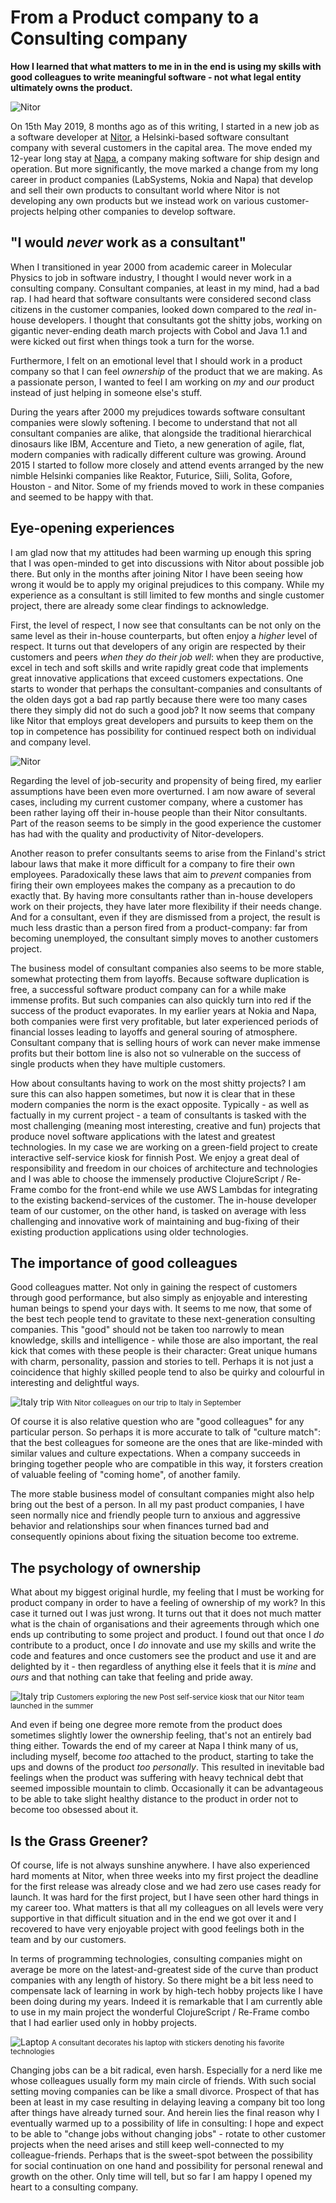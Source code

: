 # From a Product company to a Consulting company

**How I learned that what matters to me in in the end is using my skills with good colleagues to write meaningful software - not what legal entity ultimately owns the product.**

![Nitor](https://raw.githubusercontent.com/rbrother/articles/refs/heads/main/from-a-product-company-to-a-consulting-company/nitor.jpg)

On 15th May 2019, 8 months ago as of this writing, I started in a new job as a software developer at [Nitor](https://www.nitor.com/en), a Helsinki-based software consultant company with several customers in the capital area. The move ended my 12-year long stay at [Napa](https://www.napa.fi/), a company making software for ship design and operation. But more significantly, the move marked a change from my long career in product companies (LabSystems, Nokia and Napa) that develop and sell their own products to consultant world where Nitor is not developing any own products but we instead work on various customer-projects helping other companies to develop software.

## "I would *never* work as a consultant"

When I transitioned in year 2000 from academic career in Molecular Physics to job in software industry, I thought I would never work in a consulting company. Consultant companies, at least in my mind, had a bad rap. I had heard that software consultants were considered second class citizens in the customer companies, looked down compared to the *real* in-house developers. I thought that consultants got the shitty jobs, working on gigantic never-ending death march projects with Cobol and Java 1.1 and were kicked out first when things took a turn for the worse.

Furthermore, I felt on an emotional level that I should work in a product company so that I can feel *ownership* of the product that we are making. As a passionate person, I wanted to feel I am working on *my* and *our* product instead of just helping in someone else's stuff.

During the years after 2000 my prejudices towards software consultant companies were slowly softening. I become to understand that not all consultant companies are alike, that alongside the traditional hierarchical dinosaurs like IBM, Accenture and Tieto, a new generation of agile, flat, modern companies with radically different culture was growing. Around 2015 I started to follow more closely and attend events arranged by the new nimble Helsinki companies like Reaktor, Futurice, Siili, Solita, Gofore, Houston - and Nitor. Some of my friends moved to work in these companies and seemed to be happy with that.

## Eye-opening experiences

I am glad now that my attitudes had been warming up enough this spring that I was open-minded to get into discussions with Nitor about possible job there. But only in the months after joining Nitor I have been seeing how wrong it would be to apply my original prejudices to this company. While my experience as a consultant is still limited to few months and single customer project, there are already some clear findings to acknowledge.

First, the level of respect, I now see that consultants can be not only on the same level as their in-house counterparts, but often enjoy a *higher* level of respect. It turns out that developers of any origin are respected by their customers and peers *when they do their job well*: when they are productive, excel in tech and soft skills and write rapidly great code that implements great innovative applications that exceed customers expectations. One starts to wonder that perhaps the consultant-companies and consultants of the olden days got a bad rap partly because there were too many cases there they simply did not do such a good job? It now seems that company like Nitor that employs great developers and pursuits to keep them on the top in competence has possibility for continued respect both on individual and company level.

![Nitor](https://raw.githubusercontent.com/rbrother/articles/refs/heads/main/from-a-product-company-to-a-consulting-company/team.webp)

Regarding the level of job-security and propensity of being fired, my earlier assumptions have been even more overturned. I am now aware of several cases, including my current customer company, where a customer has been rather laying off their in-house people than their Nitor consultants. Part of the reason seems to be simply in the good experience the customer has had with the quality and productivity of Nitor-developers.

Another reason to prefer consultants seems to arise from the Finland's strict labour laws that make it more difficult for a company to fire their own employees. Paradoxically these laws that aim to *prevent* companies from firing their own employees makes the company as a precaution to do exactly that. By having more consultants rather than in-house developers work on their projects, they have later more flexibility if their needs change. And for a consultant, even if they are dismissed from a project, the result is much less drastic than a person fired from a product-company: far from becoming unemployed, the consultant simply moves to another customers project.

The business model of consultant companies also seems to be more stable, somewhat protecting them from layoffs. Because software duplication is free, a successful software product company can for a while make immense profits. But such companies can also quickly turn into red if the success of the product evaporates. In my earlier years at Nokia and Napa, both companies were first very profitable, but later experienced periods of financial losses leading to layoffs and general souring of atmosphere. Consultant company that is selling hours of work can never make immense profits but their bottom line is also not so vulnerable on the success of single products when they have multiple customers.

How about consultants having to work on the most shitty projects? I am sure this can also happen sometimes, but now it is clear that in these modern companies the norm is the exact opposite. Typically - as well as factually in my current project - a team of consultants is tasked with the most challenging (meaning most interesting, creative and fun) projects that produce novel software applications with the latest and greatest technologies. In my case we are working on a green-field project to create interactive self-service kiosk for finnish Post. We enjoy a great deal of responsibility and freedom in our choices of architecture and technologies and I was able to choose the immensely productive ClojureScript / Re-Frame combo for the front-end while we use AWS Lambdas for integrating to the existing backend-services of the customer. The in-house developer team of our customer, on the other hand, is tasked on average with less challenging and innovative work of maintaining and bug-fixing of their existing production applications using older technologies.

## The importance of good colleagues

Good colleagues matter. Not only in gaining the respect of customers through good performance, but also simply as enjoyable and interesting human beings to spend your days with. It seems to me now, that some of the best tech people tend to gravitate to these next-generation consulting companies. This "good" should not be taken too narrowly to mean knowledge, skills and intelligence - while those are also important, the real kick that comes with these people is their character: Great unique humans with charm, personality, passion and stories to tell. Perhaps it is not just a coincidence that highly skilled people tend to also be quirky and colourful in interesting and delightful ways.

![Italy trip](https://raw.githubusercontent.com/rbrother/articles/refs/heads/main/from-a-product-company-to-a-consulting-company/colleagues.jpg)
<small>With Nitor colleagues on our trip to Italy in September</small>

Of course it is also relative question who are "good colleagues" for any particular person. So perhaps it is more accurate to talk of "culture match": that the best colleagues for someone are the ones that are like-minded with similar values and culture expectations. When a company succeeds in bringing together people who are compatible in this way, it forsters creation of valuable feeling of "coming home", of another family.

The more stable business model of consultant companies might also help bring out the best of a person. In all my past product companies, I have seen normally nice and friendly people turn to anxious and aggressive behavior and relationships sour when finances turned bad and consequently opinions about fixing the situation become too extreme.

## The psychology of ownership

What about my biggest original hurdle, my feeling that I must be working for product company in order to have a feeling of ownership of my work? In this case it turned out I was just wrong. It turns out that it does not much matter what is the chain of organisations and their agreements through which one ends up contributing to some project and product. I found out that once I *do* contribute to a product, once I *do* innovate and use my skills and write the code and features and once customers see the product and use it and are delighted by it - then regardless of anything else it feels that it is *mine* and *ours* and that nothing can take that feeling and pride away.

![Italy trip](https://raw.githubusercontent.com/rbrother/articles/refs/heads/main/from-a-product-company-to-a-consulting-company/posti-kioski.jpg)
<small>Customers exploring the new Post self-service kiosk that our Nitor team launched in the summer</small>

And even if being one degree more remote from the product does sometimes slightly lower the ownership feeling, that's not an entirely bad thing either. Towards the end of my career at Napa I think many of us, including myself, become *too* attached to the product, starting to take the ups and downs of the product *too personally*. This resulted in inevitable bad feelings when the product was suffering with heavy technical debt that seemed impossible mountain to climb. Occasionally it can be advantageous to be able to take slight healthy distance to the product in order not to become too obsessed about it.

## Is the Grass Greener?

Of course, life is not always sunshine anywhere. I have also experienced hard moments at Nitor, when three weeks into my first project the deadline for the first release was already close and we had zero use cases ready for launch. It was hard for the first project, but I have seen other hard things in my career too. What matters is that all my colleagues on all levels were very supportive in that difficult situation and in the end we got over it and I recovered to have very enjoyable project with good feelings both in the team and by our customers.

In terms of programming technologies, consulting companies might on average be more on the latest-and-greatest side of the curve than product companies with any length of history. So there might be a bit less need to compensate lack of learning in work by high-tech hobby projects like I have been doing during my years. Indeed it is remarkable that I am currently able to use in my main project the wonderful ClojureScript / Re-Frame combo that I had earlier used only in hobby projects.

![Laptop](https://raw.githubusercontent.com/rbrother/articles/refs/heads/main/from-a-product-company-to-a-consulting-company/laptop.jpg)
<small>A consultant decorates his laptop with stickers denoting his favorite technologies</small>

Changing jobs can be a bit radical, even harsh. Especially for a nerd like me whose colleagues usually form my main circle of friends. With such social setting moving companies can be like a small divorce. Prospect of that has been at least in my case resulting in delaying leaving a company bit too long after things have already turned sour. And herein lies the final reason why I eventually warmed up to a possibility of life in consulting: I hope and expect to be able to "change jobs without changing jobs" - rotate to other customer projects when the need arises and still keep well-connected to my colleague-friends. Perhaps that is the sweet-spot between the possibility for social continuation on one hand and possibility for personal renewal and growth on the other. Only time will tell, but so far I am happy I opened my heart to a consulting company.
